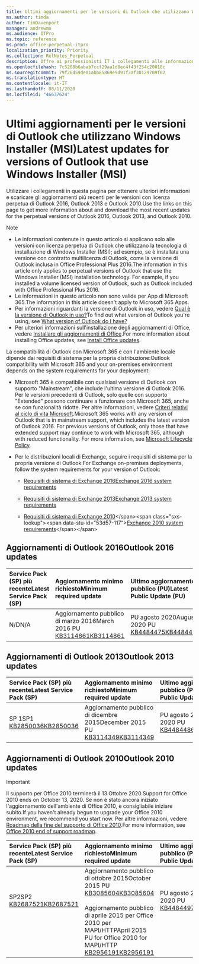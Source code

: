 ```yaml
---
title: Ultimi aggiornamenti per le versioni di Outlook che utilizzano Windows Installer (MSI)
ms.author: timda
author: TimDavenport
manager: andrewmo
ms.audience: ITPro
ms.topic: reference
ms.prod: office-perpetual-itpro
localization_priority: Priority
ms.collection: RelNotes_Perpetual
description: Offre ai professionisti IT i collegamenti alle informazioni sugli aggiornamenti più recenti delle versioni con licenza perpetua di Outlook 2016, Outlook 2013, e Outlook 2010
ms.openlocfilehash: 7c5208b6abab7ccf29aa1d8ec4f43f254c20018c
ms.sourcegitcommit: 79f26d59de01abb85869e9d91f3af30129709f62
ms.translationtype: HT
ms.contentlocale: it-IT
ms.lasthandoff: 08/11/2020
ms.locfileid: "46637624"
---
```

# <a name="latest-updates-for-versions-of-outlook-that-use-windows-installer-msi"></a><span data-ttu-id="53d57-103">Ultimi aggiornamenti per le versioni di Outlook che utilizzano Windows Installer (MSI)</span><span class="sxs-lookup"><span data-stu-id="53d57-103">Latest updates for versions of Outlook that use Windows Installer (MSI)</span></span>

<span data-ttu-id="53d57-104">Utilizzare i collegamenti in questa pagina per ottenere ulteriori informazioni e scaricare gli aggiornamenti più recenti per le versioni con licenza perpetua di Outlook 2016, Outlook 2013 e Outlook 2010.</span><span class="sxs-lookup"><span data-stu-id="53d57-104">Use the links on this page to get more information about and download the most recent updates for the perpetual versions of Outlook 2016, Outlook 2013, and Outlook 2010.</span></span>
  
> [!NOTE]
> - <span data-ttu-id="53d57-p101">Le informazioni contenute in questo articolo si applicano solo alle versioni con licenza perpetua di Outlook che utilizzano la tecnologia di installazione di Windows Installer (MSI); ad esempio, se è installata una versione con contratto multilicenza di Outlook, come la versione di Outlook inclusa in Office Professional Plus 2016.</span><span class="sxs-lookup"><span data-stu-id="53d57-p101">The information in this article only applies to perpetual versions of Outlook that use the Windows Installer (MSI) installation technology. For example, if you installed a volume licensed version of Outlook, such as Outlook included with Office Professional Plus 2016.</span></span>
> - <span data-ttu-id="53d57-107">Le informazioni in questo articolo non sono valide per App di Microsoft 365.</span><span class="sxs-lookup"><span data-stu-id="53d57-107">The information in this article doesn't apply to Microsoft 365 Apps.</span></span>
> - <span data-ttu-id="53d57-108">Per informazioni riguardanti la versione di Outlook in uso, vedere [Qual è la versione di Outlook in uso?](https://support.office.com/article/b3a9568c-edb5-42b9-9825-d48d82b2257c)</span><span class="sxs-lookup"><span data-stu-id="53d57-108">To find out what version of Outlook you're using, see [What version of Outlook do I have?](https://support.office.com/article/b3a9568c-edb5-42b9-9825-d48d82b2257c)</span></span>
> - <span data-ttu-id="53d57-109">Per ulteriori informazioni sull'installazione degli aggiornamenti di Office, vedere [Installare gli aggiornamenti di Office](https://support.office.com/article/2ab296f3-7f03-43a2-8e50-46de917611c5).</span><span class="sxs-lookup"><span data-stu-id="53d57-109">For more information about installing Office updates, see [Install Office updates](https://support.office.com/article/2ab296f3-7f03-43a2-8e50-46de917611c5).</span></span> 
  
<span data-ttu-id="53d57-110">La compatibilità di Outlook con Microsoft 365 e con l'ambiente locale dipende dai requisiti di sistema per la propria distribuzione:</span><span class="sxs-lookup"><span data-stu-id="53d57-110">Outlook compatibility with Microsoft 365 and your on-premises environment depends on the system requirements for your deployment:</span></span>
  
- <span data-ttu-id="53d57-p102">Microsoft 365 è compatibile con qualsiasi versione di Outlook con supporto "Mainstream", che include l'ultima versione di Outlook 2016. Per le versioni precedenti di Outlook, solo quelle con supporto "Extended" possono continuare a funzionare con Microsoft 365, anche se con funzionalità ridotte. Per altre informazioni, vedere [Criteri relativi al ciclo di vita Microsoft](https://support.microsoft.com/lifecycle).</span><span class="sxs-lookup"><span data-stu-id="53d57-p102">Microsoft 365 works with any version of Outlook that is in mainstream support, which includes the latest version of Outlook 2016. For previous versions of Outlook, only those that have extended support may continue to work with Microsoft 365, although with reduced functionality. For more information, see [Microsoft Lifecycle Policy](https://support.microsoft.com/lifecycle).</span></span>
    
- <span data-ttu-id="53d57-114">Per le distribuzioni locali di Exchange, seguire i requisiti di sistema per la propria versione di Outlook:</span><span class="sxs-lookup"><span data-stu-id="53d57-114">For Exchange on-premises deployments, follow the system requirements for your version of Outlook:</span></span>
    
  - [<span data-ttu-id="53d57-115">Requisiti di sistema di Exchange 2016</span><span class="sxs-lookup"><span data-stu-id="53d57-115">Exchange 2016 system requirements</span></span>](https://docs.microsoft.com/Exchange/plan-and-deploy/system-requirements)
    
  - [<span data-ttu-id="53d57-116">Requisiti di sistema di Exchange 2013</span><span class="sxs-lookup"><span data-stu-id="53d57-116">Exchange 2013 system requirements</span></span>](https://docs.microsoft.com/exchange/exchange-2013-system-requirements-exchange-2013-help)
    
  - <span data-ttu-id="53d57-117">[Requisiti di sistema di Exchange 2010](https://docs.microsoft.com/previous-versions/office/exchange-server-2010/aa996719(v=exchg.141))</span><span class="sxs-lookup"><span data-stu-id="53d57-117">[Exchange 2010 system requirements](https://docs.microsoft.com/previous-versions/office/exchange-server-2010/aa996719(v=exchg.141))</span></span>

   
## <a name="outlook-2016-updates"></a><span data-ttu-id="53d57-118">Aggiornamenti di Outlook 2016</span><span class="sxs-lookup"><span data-stu-id="53d57-118">Outlook 2016 updates</span></span>

|<span data-ttu-id="53d57-119">**Service Pack (SP) più recente**</span><span class="sxs-lookup"><span data-stu-id="53d57-119">**Latest Service Pack (SP)**</span></span>|<span data-ttu-id="53d57-120">**Aggiornamento minimo richiesto**</span><span class="sxs-lookup"><span data-stu-id="53d57-120">**Minimum required update**</span></span>|<span data-ttu-id="53d57-121">**Ultimo aggiornamento pubblico (PU)**</span><span class="sxs-lookup"><span data-stu-id="53d57-121">**Latest Public Update (PU)**</span></span>|
|:-----|:-----|:-----|
|<span data-ttu-id="53d57-122">N/D</span><span class="sxs-lookup"><span data-stu-id="53d57-122">N/A</span></span>  <br/> |<span data-ttu-id="53d57-123">Aggiornamento pubblico di marzo 2016</span><span class="sxs-lookup"><span data-stu-id="53d57-123">March 2016 PU</span></span> <br/>[<span data-ttu-id="53d57-124">KB3114861</span><span class="sxs-lookup"><span data-stu-id="53d57-124">KB3114861</span></span>](https://support.microsoft.com/help/3114861) <br/> |<span data-ttu-id="53d57-125">PU agosto 2020</span><span class="sxs-lookup"><span data-stu-id="53d57-125">August 2020 PU</span></span> <br/>[<span data-ttu-id="53d57-126">KB4484475</span><span class="sxs-lookup"><span data-stu-id="53d57-126">KB4484475</span></span>](https://support.microsoft.com/help/4484475) 

## <a name="outlook-2013-updates"></a><span data-ttu-id="53d57-127">Aggiornamenti di Outlook 2013</span><span class="sxs-lookup"><span data-stu-id="53d57-127">Outlook 2013 updates</span></span>

|<span data-ttu-id="53d57-128">**Service Pack (SP) più recente**</span><span class="sxs-lookup"><span data-stu-id="53d57-128">**Latest Service Pack (SP)**</span></span>|<span data-ttu-id="53d57-129">**Aggiornamento minimo richiesto**</span><span class="sxs-lookup"><span data-stu-id="53d57-129">**Minimum required update**</span></span>|<span data-ttu-id="53d57-130">**Ultimo aggiornamento pubblico (PU)**</span><span class="sxs-lookup"><span data-stu-id="53d57-130">**Latest Public Update (PU)**</span></span>|
|:-----|:-----|:-----|
|<span data-ttu-id="53d57-131">SP 1</span><span class="sxs-lookup"><span data-stu-id="53d57-131">SP1</span></span>  <br/>[<span data-ttu-id="53d57-132">KB2850036</span><span class="sxs-lookup"><span data-stu-id="53d57-132">KB2850036</span></span>](https://go.microsoft.com/fwlink/p/?LinkId=512538) <br/> |<span data-ttu-id="53d57-133">Aggiornamento pubblico di dicembre 2015</span><span class="sxs-lookup"><span data-stu-id="53d57-133">December 2015 PU</span></span> <br/>[<span data-ttu-id="53d57-134">KB3114349</span><span class="sxs-lookup"><span data-stu-id="53d57-134">KB3114349</span></span>](https://support.microsoft.com/kb/3114349) <br/> |<span data-ttu-id="53d57-135">PU agosto 2020</span><span class="sxs-lookup"><span data-stu-id="53d57-135">August 2020 PU</span></span> <br/>[<span data-ttu-id="53d57-136">KB4484486</span><span class="sxs-lookup"><span data-stu-id="53d57-136">KB4484486</span></span>](https://support.microsoft.com/help/4484486)  |
   
## <a name="outlook-2010-updates"></a><span data-ttu-id="53d57-137">Aggiornamenti di Outlook 2010</span><span class="sxs-lookup"><span data-stu-id="53d57-137">Outlook 2010 updates</span></span>
> [!IMPORTANT]
> <span data-ttu-id="53d57-138">Il supporto per Office 2010 terminerà il 13 Ottobre 2020.</span><span class="sxs-lookup"><span data-stu-id="53d57-138">Support for Office 2010 ends on October 13, 2020.</span></span> <span data-ttu-id="53d57-139">Se non è stato ancora iniziato l'aggiornamento dell'ambiente di Office 2010, è consigliabile iniziare subito.</span><span class="sxs-lookup"><span data-stu-id="53d57-139">If you haven't already begun to upgrade your Office 2010 environment, we recommend you start now.</span></span> <span data-ttu-id="53d57-140">Per altre informazioni, vedere [Roadmap della fine del supporto di Office 2010](https://docs.microsoft.com/DeployOffice/office-2010-end-support-roadmap).</span><span class="sxs-lookup"><span data-stu-id="53d57-140">For more information, see [Office 2010 end of support roadmap](https://docs.microsoft.com/DeployOffice/office-2010-end-support-roadmap).</span></span>

|<span data-ttu-id="53d57-141">**Service Pack (SP) più recente**</span><span class="sxs-lookup"><span data-stu-id="53d57-141">**Latest Service Pack (SP)**</span></span>|<span data-ttu-id="53d57-142">**Aggiornamento minimo richiesto**</span><span class="sxs-lookup"><span data-stu-id="53d57-142">**Minimum required update**</span></span>|<span data-ttu-id="53d57-143">**Ultimo aggiornamento pubblico (PU)**</span><span class="sxs-lookup"><span data-stu-id="53d57-143">**Latest Public Update (PU)**</span></span>|
|:-----|:-----|:-----|
|<span data-ttu-id="53d57-144">SP2</span><span class="sxs-lookup"><span data-stu-id="53d57-144">SP2</span></span> <br/>[<span data-ttu-id="53d57-145">KB2687521</span><span class="sxs-lookup"><span data-stu-id="53d57-145">KB2687521</span></span>](https://go.microsoft.com/fwlink/p/?LinkId=512542) <br><br><br><br/> |<span data-ttu-id="53d57-146">Aggiornamento pubblico di ottobre 2015</span><span class="sxs-lookup"><span data-stu-id="53d57-146">October 2015 PU</span></span> <br/> [<span data-ttu-id="53d57-147">KB3085604</span><span class="sxs-lookup"><span data-stu-id="53d57-147">KB3085604</span></span>](https://support.microsoft.com/kb/3085604) <br/><br/>  <span data-ttu-id="53d57-148">Aggiornamento pubblico di aprile 2015 per Office 2010 per MAPI/HTTP</span><span class="sxs-lookup"><span data-stu-id="53d57-148">April 2015 PU for Office 2010 for MAPI/HTTP</span></span> <br/> [<span data-ttu-id="53d57-149">KB2956191</span><span class="sxs-lookup"><span data-stu-id="53d57-149">KB2956191</span></span>](https://support.microsoft.com/help/2956191/april-14-2015-update-for-office-2010-kb2956191) <br/> |<span data-ttu-id="53d57-150">PU agosto 2020</span><span class="sxs-lookup"><span data-stu-id="53d57-150">August 2020 PU</span></span> <br/>[<span data-ttu-id="53d57-151">KB4484497</span><span class="sxs-lookup"><span data-stu-id="53d57-151">KB4484497</span></span>](https://support.microsoft.com/help/4484497) <br><br><br><br/>|
   

